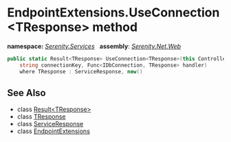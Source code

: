 # EndpointExtensions.UseConnection&lt;TResponse&gt; method
**namespace:** *[Serenity.Services](../../README.md#serenity.services-namespace)*   **assembly**: *[Serenity.Net.Web](../../README.md)*

```csharp
public static Result<TResponse> UseConnection<TResponse>(this Controller controller, 
    string connectionKey, Func<IDbConnection, TResponse> handler)
    where TResponse : ServiceResponse, new()
```

## See Also

* class [Result&lt;TResponse&gt;](../Result-1.md)
* class [TResponse](../Serenity.Net.Web/../EndpointExtensions.TResponse.md)
* class [ServiceResponse](../Serenity.Net.Services/../ServiceResponse.md)
* class [EndpointExtensions](../EndpointExtensions.md)